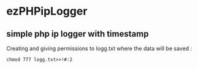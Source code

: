 # ezPHPipLogger
## simple php ip logger with timestamp

Creating and giving permissions to logg.txt where the data  will be saved :
```
chmod 777 logg.txt>>!#:2
```
